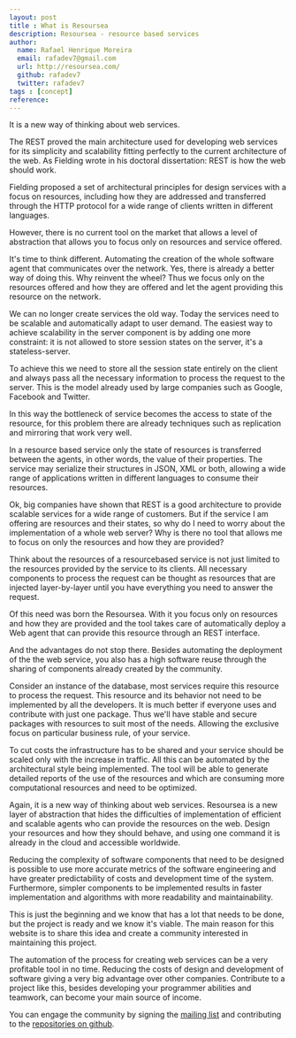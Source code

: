 ```yaml
---
layout: post
title : What is Resoursea
description: Resoursea - resource based services
author:
  name: Rafael Henrique Moreira
  email: rafadev7@gmail.com
  url: http://resoursea.com/
  github: rafadev7
  twitter: rafadev7
tags : [concept]
reference: 
---
```

It is a new way of thinking about web services.

The REST proved the main architecture used for developing web services for its simplicity and scalability fitting perfectly to the current architecture of the web. As Fielding wrote in his doctoral dissertation: REST is how the web should work.

Fielding proposed a set of architectural principles for design services with a focus on resources, including how they are addressed and transferred through the HTTP protocol for a wide range of clients written in different languages​​.

However, there is no current tool on the market that allows a level of abstraction that allows you to focus only on resources and service offered.

It's time to think different. Automating the creation of the whole software agent that communicates over the network. Yes, there is already a better way of doing this. Why reinvent the wheel? Thus we focus only on the resources offered and how they are offered and let the agent providing this resource on the network.

We can no longer create services the old way. Today the services need to be scalable and automatically adapt to user demand. The easiest way to achieve scalability in the server component is by adding one more constraint: it is not allowed to store session states on the server, it's a stateless-server.

To achieve this we need to store all the session state entirely on the client and always pass all the necessary information to process the request to the server. This is the model already used by large companies such as Google, Facebook and Twitter.

In this way the bottleneck of service becomes the access to state of the resource, for this problem there are already techniques such as replication and mirroring that work very well.

In a resource based service only the state of resources is transferred between the agents, in other words, the value of their properties. The service may serialize their structures in JSON, XML or both, allowing a wide range of applications written in different languages ​​to consume their resources.

Ok, big companies have shown that REST is a good architecture to provide scalable services for a wide range of customers. But if the service I am offering are resources and their states, so why do I need to worry about the implementation of a whole web server? Why is there no tool that allows me to focus on only the resources and how they are provided?

Think about the resources of a resourcebased service is not just limited to the resources provided by the service to its clients. All necessary components to process the request can be thought as resources that are injected layer-by-layer until you have everything you need to answer the request.

Of this need was born the Resoursea. With it you focus only on resources and how they are provided and the tool takes care of automatically deploy a Web agent that can provide this resource through an REST interface.

And the advantages do not stop there. Besides automating the deployment of the the web service, you also has a high software reuse through the sharing of components already created by the community.

Consider an instance of the database, most services require this resource to process the request. This resource and its behavior not need to be implemented by all the developers. It is much better if everyone uses and contribute with just one package. Thus we'll have stable and secure packages with resources to suit most of the needs. Allowing the exclusive focus on particular business rule, of your service.

To cut costs the infrastructure has to be shared and your service should be scaled only with the increase in traffic. All this can be automated by the architectural style being implemented. The tool will be able to generate detailed reports of the use of the resources and which are consuming more computational resources and need to be optimized.

Again, it is a new way of thinking about web services. Resoursea is a new layer of abstraction that hides the difficulties of implementation of efficient and scalable agents who can provide the resources on the web. Design your resources and how they should behave, and using one command it is already in the cloud and accessible worldwide.

Reducing the complexity of software components that need to be designed is possible to use more accurate metrics of the software engineering and have greater predictability of costs and development time of the system. Furthermore, simpler components to be implemented results in faster implementation and algorithms with more readability and maintainability.

This is just the beginning and we know that has a lot that needs to be done, but the project is ready and we know it's viable. The main reason for this website is to share this idea and create a community interested in maintaining this project.

The automation of the process for creating web services can be a very profitable tool in no time. Reducing the costs of design and development of software giving a very big advantage over other companies. Contribute to a project like this, besides developing your programmer abilities and teamwork, can become your main source of income.

You can engage the community by signing the [mailing list](https://groups.google.com/d/forum/resoursea) and contributing to the [repositories on github](https://github.com/resoursea/).

